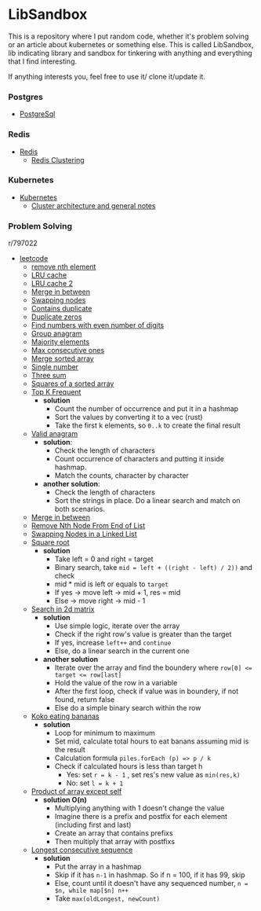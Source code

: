 # LibSandbox

This is a repository where I put random code, whether it's problem solving or an article about kubernetes or something else. This is called LibSandbox, lib indicating library and sandbox for tinkering with anything and everything that I find interesting.

If anything interests you, feel free to use it/ clone it/update it. 

### Postgres
- [PostgreSql](postgres/README.md)

### Redis
- [Redis](redis/)
  - [Redis Clustering](redis/README.md)

### Kubernetes
- [Kubernetes](/kubernetes/)
  - [Cluster architecture and general notes](kubernetes/README.md)

### Problem Solving
r/797022

- [leetcode](rust/src/leetcode)
  - [remove nth element](go/linked_list/19_remove_nth_element_from_the_last.go)
  - [LRU cache](go/linked_list/146_LRU_cache.go)
  - [LRU cache 2](go/linked_list/146_2_LRU_cache.go)
  - [Merge in between](go/linked_list/1669_merge_in_between.go)
  - [Swapping nodes](go/linked_list/1721_swaping_nodes.go)
  - [Contains duplicate](rust/src/leetcode/contains_duplicate.rs)
  - [Duplicate zeros](rust/src/leetcode/duplicate_zeros.rs)
  - [Find numbers with even number of digits](rust/src/leetcode/find_numbers_with_even_number_of_digits.rs)
  - [Group anagram](rust/src/leetcode/group_anagrams.rs)
  - [Majority elements](rust/src/leetcode/majority_element.rs)
  - [Max consecutive ones](rust/src/leetcode/max_consecutive_ones.rs)
  - [Merge sorted array](rust/src/leetcode/merge_sorted_array.rs)
  - [Single number](rust/src/leetcode/single_number.rs)
  - [Three sum](rust/src/leetcode/three_sum.rs)
  - [Squares of a sorted array](rust/src/leetcode/squares_of_a_sorted_array.rs)
  - [Top K Frequent](rust/src/leetcode/top_k_frequent.rs)
    - **solution**
      - Count the number of occurrence and put it in a hashmap
      - Sort the values by converting it to a vec (rust)
      - Take the first k elements, so `0..k` to create the final result 
  - [Valid anagram](rust/src/leetcode/valid_anagram.rs)
    - **solution**: 
      - Check the length of characters
      - Count occurrence of characters and putting it inside hashmap.
      - Match the counts, character by character
    - **another solution**:
      - Check the length of characters
      - Sort the strings in place. Do a linear search and match on both scenarios.
  - [Merge in between](go/linked_list/leetcode_1669_merge_in_between.go) 
  - [Remove Nth Node From End of List](go/linked_list/19_remove_nth_element_from_the_last.go) 
  - [Swapping Nodes in a Linked List](go/linked_list/1721_swaping_nodes.go) 
  - [Square root](go/binary_search/square_root.go)
    - **solution**
      - Take left = 0 and right = target
      - Binary search, take `mid = left + ((right - left) / 2))` and check 
      - mid * mid is left or equals to `target`
      - If yes -> move left -> mid + 1, res = mid 
      - Else -> move right -> mid - 1 
  - [Search in 2d matrix](go/binary_search/search_in_2d_matrix.go)
    - **solution** 
      - Use simple logic, iterate over the array
      - Check if the right row's value is greater than the target
      - If yes, increase `left++` and `continue`
      - Else, do a linear search in the current one
    - **another solution** 
      - Iterate over the array and find the boundery where `row[0] <= target <= row[last]`
      - Hold the value of the row in a variable
      - After the first loop, check if value was in boundery, if not found, return false
      - Else do a simple binary search within the row
  - [Koko eating bananas](go/binary_search/koko_eating_bananas.go)
    - **solution**
      - Loop for minimum to maximum
      - Set mid, calculate total hours to eat banans assuming mid is the result
      - Calculation formula `piles.forEach (p) => p / k` 
      - Check if calculated hours is less than target h
        - Yes: set `r = k - 1` , set res's new value as `min(res,k)`
        - No: set `l = k + 1`
   - [Product of array except self](go/array/product_of_array_except_self.go)
     - **solution O(n)**
       - Multiplying anything with 1 doesn't change the value
       - Imagine there is a prefix and postfix for each element (including first and last)
       - Create an array that contains prefixs
       - Then multiply that array with postfixs
   - [Longest consecutive sequence](go/array/longest_consecutive_sequence.go)
     - **solution**
       - Put the array in a hashmap
       - Skip if it has `n-1` in hashmap. So if n = 100, if it has 99, skip
       - Else, count until it doesn't have any sequenced number, `n = $n, while map[$n] n++`
       - Take `max(oldLongest, newCount)`